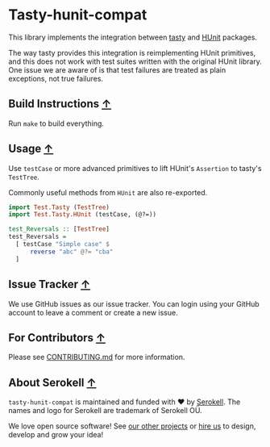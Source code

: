 # Tasty-hunit-compat

This library implements the integration between [tasty](https://hackage.haskell.org/package/tasty) and [HUnit](https://hackage.haskell.org/package/HUnit) packages.

The way tasty provides this integration is reimplementing HUnit primitives, and this does not work with test suites written with the original HUnit library.
One issue we are aware of is that test failures are treated as plain exceptions, not true failures.

## Build Instructions [↑](#-patak)

Run `make` to build everything.

## Usage [↑](#-patak)

Use `testCase` or more advanced primitives to lift HUnit's `Assertion` to tasty's `TestTree`.

Commonly useful methods from `HUnit` are also re-exported.

```haskell
import Test.Tasty (TestTree)
import Test.Tasty.HUnit (testCase, (@?=))

test_Reversals :: [TestTree]
test_Reversals =
  [ testCase "Simple case" $
      reverse "abc" @?= "cba"
  ]
```

## Issue Tracker [↑](#-patak)

We use GitHub issues as our issue tracker.
You can login using your GitHub account to leave a comment or create a new issue.

## For Contributors [↑](#-patak)

Please see [CONTRIBUTING.md](.github/CONTRIBUTING.md) for more information.

## About Serokell [↑](#-patak)

`tasty-hunit-compat` is maintained and funded with ❤️ by [Serokell](https://serokell.io/).
The names and logo for Serokell are trademark of Serokell OÜ.

We love open source software! See [our other projects](https://serokell.io/community?utm_source=github) or [hire us](https://serokell.io/hire-us?utm_source=github) to design, develop and grow your idea!
